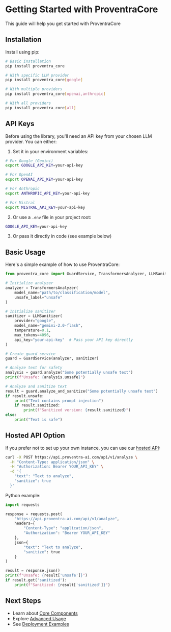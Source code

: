 # Getting Started with ProventraCore

This guide will help you get started with ProventraCore

## Installation

Install using pip:

```bash
# Basic installation
pip install proventra_core

# With specific LLM provider
pip install proventra_core[google]

# With multiple providers
pip install proventra_core[openai,anthropic]

# With all providers
pip install proventra_core[all]
```

## API Keys

Before using the library, you'll need an API key from your chosen LLM provider. You can either:

1. Set it in your environment variables:
```bash
# For Google (Gemini)
export GOOGLE_API_KEY=your-api-key

# For OpenAI
export OPENAI_API_KEY=your-api-key

# For Anthropic
export ANTHROPIC_API_KEY=your-api-key

# For Mistral
export MISTRAL_API_KEY=your-api-key
```

2. Or use a `.env` file in your project root:
```bash
GOOGLE_API_KEY=your-api-key
```

3. Or pass it directly in code (see example below)

## Basic Usage

Here's a simple example of how to use ProventraCore:

```python
from proventra_core import GuardService, TransformersAnalyzer, LLMSanitizer

# Initialize analyzer
analyzer = TransformersAnalyzer(
    model_name="path/to/classification/model",
    unsafe_label="unsafe"
)

# Initialize sanitizer
sanitizer = LLMSanitizer(
    provider="google",
    model_name="gemini-2.0-flash",
    temperature=0.1,
    max_tokens=4096,
    api_key="your-api-key"  # Pass your API key directly
)

# Create guard service
guard = GuardService(analyzer, sanitizer)

# Analyze text for safety
analysis = guard.analyze("Some potentially unsafe text")
print(f"Unsafe: {analysis.unsafe}")

# Analyze and sanitize text
result = guard.analyze_and_sanitize("Some potentially unsafe text")
if result.unsafe:
    print("Text contains prompt injection")
    if result.sanitized:
        print(f"Sanitized version: {result.sanitized}")
else:
    print("Text is safe")
```

## Hosted API Option

If you prefer not to set up your own instance, you can use our [hosted API](https://api.proventra-ai.com):

```bash
curl -X POST https://api.proventra-ai.com/api/v1/analyze \
  -H "Content-Type: application/json" \
  -H "Authorization: Bearer YOUR_API_KEY" \
  -d '{
    "text": "Text to analyze",
    "sanitize": true
  }'
```

Python example:

```python
import requests

response = requests.post(
    "https://api.proventra-ai.com/api/v1/analyze",
    headers={
        "Content-Type": "application/json",
        "Authorization": "Bearer YOUR_API_KEY"
    },
    json={
        "text": "Text to analyze", 
        "sanitize": true
    }
)

result = response.json()
print(f"Unsafe: {result['unsafe']}")
if result.get('sanitized'):
    print(f"Sanitized: {result['sanitized']}")
```

## Next Steps

- Learn about [Core Components](./components.md)
- Explore [Advanced Usage](./advanced-usage.md)
- See [Deployment Examples](./deployment.md) 